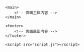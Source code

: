 <!DOCTYPE html>
<html lang="zh-CN">
<head>
	<title>mine的网站</title>
	<meta charset="UTF-8">
	<link rel="stylesheet" href="style.css">
</head>
<body>
	<header>
		<!-- 页面头部内容 -->
	</header>

	<main>
		<!-- 页面主体内容 -->
	</main>

	<footer>
		<!-- 页面底部内容 -->
	</footer>

	<script src="script.js"></script>
</body>
</html>
